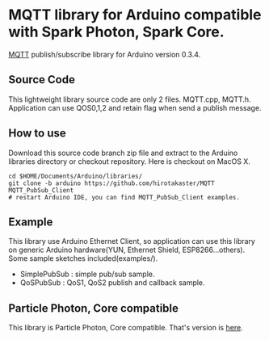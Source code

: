 # MQTT library for Arduino compatible with Spark Photon, Spark Core.
<a href="http://mqtt.org/" target=_blank>MQTT</a> publish/subscribe library for Arduino version 0.3.4.

## Source Code
This lightweight library source code are only 2 files. MQTT.cpp, MQTT.h.
Application can use QOS0,1,2 and retain flag when send a publish message.

## How to use
Download this source code branch zip file and extract to the Arduino libraries directory or checkout repository. Here is checkout on MacOS X.

    cd $HOME/Documents/Arduino/libraries/
    git clone -b arduino https://github.com/hirotakaster/MQTT MQTT_PubSub_Client
    # restart Arduino IDE, you can find MQTT_PubSub_Client examples.

## Example
This library use Arduino Ethernet Client, so application can use this library on generic Arduino hardware(YUN, Ethernet Shield, ESP8266...others). Some sample sketches included(examples/).
 - SimplePubSub	: simple pub/sub sample. 
 - QoSPubSub : QoS1, QoS2 publish and callback sample.

## Particle Photon, Core compatible
This library is Particle Photon, Core compatible. That's version is <a href="https://github.com/hirotakaster/MQTT">here</a>.
